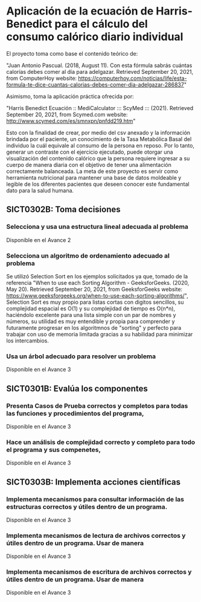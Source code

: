# Aplicación de la ecuación de Harris-Benedict para el cálculo del consumo calórico diario individual
El proyecto toma como base el contenido teórico de: 

"Juan Antonio Pascual. (2018, August 11). Con esta fórmula sabrás cuántas calorías debes comer al día para adelgazar. Retrieved September 20, 2021, from ComputerHoy website: https://computerhoy.com/noticias/life/esta-formula-te-dice-cuantas-calorias-debes-comer-dia-adelgazar-286837" 

Asimismo, toma la aplicación práctica ofrecida por:

"Harris Benedict Ecuación :: MediCalculator ::: ScyMed ::: (2021). Retrieved September 20, 2021, from Scymed.com website: http://www.scymed.com/es/smnxpn/pnfdd219.htm"

Esto con la finalidad de crear, por medio del csv anexado y la información brindada por el paciente, un conocimiento de la Tasa Metabólica Basal del individuo la cuál equivale al consumo de la persona en reposo. Por lo tanto, generar un contraste con el ejercicio ejecutado, puede otorgar una visualización del contenido calórico que la persona requiere ingresar a su cuerpo de manera diaria con el objetivo de tener una alimentación correctamente balanceada. La meta de este proyecto es servir como herramienta nutricional para mantener una base de datos moldeable y legible de los diferentes pacientes que deseen conocer este fundamental dato para la salud humana. 

## SICT0302B: Toma decisiones 

### Selecciona y usa una estructura lineal adecuada al problema

Disponible en el Avance 2

### Selecciona un algoritmo de ordenamiento adecuado al problema
Se utilizó Selection Sort en los ejemplos solicitados ya que, tomado de la referencia "When to use each Sorting Algorithm - GeeksforGeeks. (2020, May 20). Retrieved September 20, 2021, from GeeksforGeeks website: https://www.geeksforgeeks.org/when-to-use-each-sorting-algorithms/", Selection Sort es muy propio para listas cortas con digitos sencillos, su complejidad espacial es O(1) y su complejidad de tiempo es O(n*n), haciéndolo excelente para una lista simple con un par de nombres y números, su utilidad es muy entendible y propia para comprender y futuramente progresar en los algoritmnos de "sorting" y perfecto para trabajar con uso de memoria limitada gracias a su habilidad para minimizar los intercambios.

### Usa un árbol adecuado para resolver un problema

Disponible en el Avance 3

## SICT0301B: Evalúa los componentes

### Presenta Casos de Prueba correctos y completos para todas las funciones y procedimientos del programa,

Disponible en el Avance 3

### Hace un análisis de complejidad correcto y completo para todo el programa y sus compenetes,

Disponible en el Avance 3


## SICT0303B: Implementa acciones científicas 

### Implementa mecanismos para consultar información de las estructuras correctos y útiles dentro de un programa.

Disponible en el Avance 3

### Implementa mecanismos de lectura de archivos correctos y útiles dentro de un programa. Usar de manera

Disponible en el Avance 3

### Implementa mecanismos de escritura de archivos correctos y útiles dentro de un programa. Usar de manera
Disponible en el Avance 3
